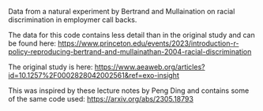 Data from a natural experiment by Bertrand and Mullaination on racial discrimination in employmer call backs.

The data for this code contains less detail than in the original study and can be found here: https://www.princeton.edu/events/2023/introduction-r-policy-reproducing-bertrand-and-mullainathan-2004-racial-discrimination

The original study is here: https://www.aeaweb.org/articles?id=10.1257%2F0002828042002561&ref=exo-insight

This was inspired by these lecture notes by Peng Ding and contains some of the same code used: https://arxiv.org/abs/2305.18793
